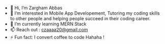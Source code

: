 - 👋 Hi, I’m Zargham Abbas
- 👀 I’m interested in Mobile App Developement, Tutoring my coding skills to other people and helping people succeed in their coding career.
- 🌱 I’m currently learning MERN Stack
- 📫 Reach out : czaaaa20@gmail.com
- ⚡ Fun fact: I convert coffee to code Hahaha !

<!---
fastcode746/fastcode746 is a ✨ special ✨ repository because its `README.md` (this file) appears on your GitHub profile.
You can click the Preview link to take a look at your changes.
--->
